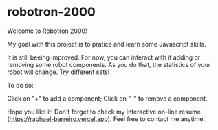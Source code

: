 # robotron-2000

Welcome to Robotron 2000!

My goal with this project is to pratice and learn some Javascript skills.

It is still beeing improved. For now, you can interact with it adding or removing some robot components. As you do that,
the statistics of your robot will change. Try different sets!

To do so:

Click on "+" to add a component;
Click on "-" to remove a component.

Hope you like it! Don't forget to check my interactive on-line resume (https://raphael-barreiro.vercel.app).
Feel free to contact me anytime.
